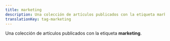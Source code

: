 ```yaml
---
title: marketing
description: Una colección de artículos publicados con la etiqueta marketing.
translationKey: tag-marketing
---
```

Una colección de artículos publicados con la etiqueta **marketing**.

